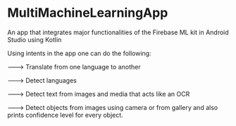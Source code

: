 # MultiMachineLearningApp
An app that integrates major functionalities of the Firebase ML kit in Android Studio using Kotlin

Using intents in the app one can do the following:

---> Translate from one language to another

---> Detect languages

---> Detect text from images and media that acts like an OCR

---> Detect objects from images using camera or from gallery and also prints confidence level for every object.
